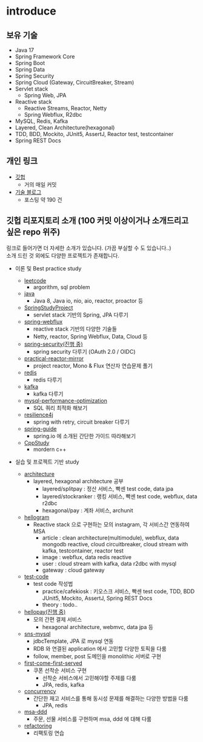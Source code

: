 # introduce
  
## 보유 기술
- Java 17
- Spring Framework Core
- Spring Boot
- Spring Data
- Spring Security
- Spring Cloud (Gateway, CircuitBreaker, Stream)
- Servlet stack
  - Spring Web, JPA
- Reactive stack
  - Reactive Streams, Reactor, Netty
  - Spring Webflux, R2dbc
- MySQL, Redis, Kafka
- Layered, Clean Architecture(hexagonal)
- TDD, BDD, Mockito, JUnit5, AssertJ, Reactor test, testcontainer
- Spring REST Docs
  
## 개인 링크
- [깃헙](https://github.com/starryeye)
  - 거의 매일 커밋
- [기술 블로그](https://starryeye.tistory.com)
  - 포스팅 약 190 건
  
## 깃헙 리포지토리 소개 (100 커밋 이상이거나 소개드리고 싶은 repo 위주)
링크로 들어가면 더 자세한 소개가 있습니다. (가끔 부실할 수 도 있습니다..)  
소개 드린 것 외에도 다양한 프로젝트가 존재합니다.  
  
- 이론 및 Best practice study
  - [leetcode](https://github.com/starryeye/leetcode)
    - argorithm, sql problem
  - [java](https://github.com/starryeye/java)
    - Java 8, Java io, nio, aio, reactor, proactor 등
  - [SpringStudyProject](https://github.com/starryeye/SpringStudyProject)
    - servlet stack 기반의 Spring, JPA 다루기
  - [spring-webflux](https://github.com/starryeye/spring-webflux)
    - reactive stack 기반의 다양한 기술들 
    - Netty, reactor, Spring Webflux, Data, Cloud 등
  - [spring-security(진행 중)](https://github.com/starryeye/spring-security)
    - spring security 다루기 (OAuth 2.0 / OIDC)
  - [practical-reactor-mirror](https://github.com/starryeye/practical-reactor-mirror)
    - project reactor, Mono & Flux 연산자 연습문제 풀기
  - [redis](https://github.com/starryeye/redis)
    - redis 다루기
  - [kafka](https://github.com/starryeye/kafka)
    - kafka 다루기
  - [mysql-performance-optimization](https://github.com/starryeye/mysql-performance-optimization)
    - SQL 쿼리 최적화 해보기
  - [resilience4j](https://github.com/starryeye/resilience4j)
    - spring with retry, circuit breaker 다루기
  - [spring-guide](https://github.com/starryeye/spring-guide)
    - spring.io 에 소개된 간단한 가이드 따라해보기
  - [CppStudy](https://github.com/starryeye/CppStudy)
    - mordern c++
  
- 실습 및 프로젝트 기반 study
  - [architecture](https://github.com/starryeye/architecture)
    - layered, hexagonal architecture 공부
      - layered/splitpay : 정산 서비스, 빡센 test code, data jpa
      - layered/stockranker : 랭킹 서비스, 빡센 test code, webflux, data r2dbc
      - hexagonal/pay : 계좌 서비스, archunit 
  - [hellogram](https://github.com/starryeye/hellogram)
    - Reactive stack 으로 구현하는 모의 instagram, 각 서비스간 연동하여 MSA
      - article : clean architecture(multimodule), webflux, data mongodb reactive, cloud circuitbreaker, cloud stream with kafka, testcontainer, reactor test
      - image : webflux, data redis reactive
      - user : cloud stream with kafka, data r2dbc with mysql
      - gateway : cloud gateway
  - [test-code](https://github.com/starryeye/test-code)
    - test code 작성법
      - practice/cafekiosk : 키오스크 서비스, 빡센 test code, TDD, BDD JUnit5, Mockito, AssertJ, Spring REST Docs
      - theory : todo..
  - [hellopay(진행 중)](https://github.com/starryeye/hellopay)
    - 모의 간편 결제 서비스
      - hexagonal architecture, webmvc, data jpa 등
  - [sns-mysql](https://github.com/starryeye/sns-mysql)
    - jdbcTemplate, JPA 로 mysql 연동 
    - RDB 와 연결된 application 에서 고민할 다양한 토픽을 다룸
    - follow, member, post 도메인을 monolithic 서버로 구현
  - [first-come-first-served](https://github.com/starryeye/first-come-first-served)
    - 쿠폰 선착순 서비스 구현
      - 선착순 서비스에서 고민해야할 주제를 다룸
      - JPA, redis, kafka
  - [concurrency](https://github.com/starryeye/concurrency)
    - 간단한 재고 서비스를 통해 동시성 문제를 해결하는 다양한 방법을 다룸
      - JPA, redis
  - [msa-ddd](https://github.com/starryeye/msa-ddd)
    - 주문, 선물 서비스를 구현하며 msa, ddd 에 대해 다룸
  - [refactoring](https://github.com/starryeye/refactoring)
    - 리팩토링 연습

